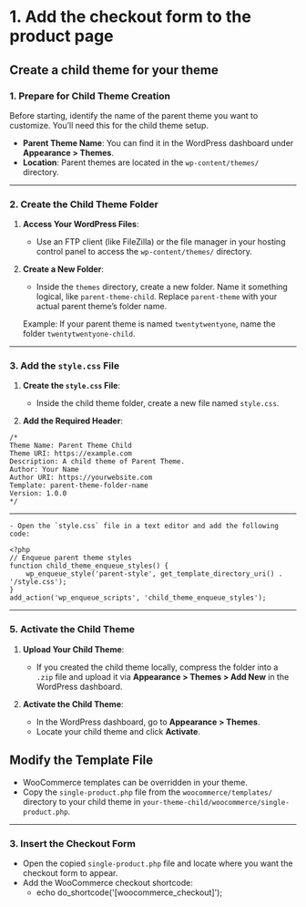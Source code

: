 # 1. Add the checkout form to the product page

## Create a child theme for your theme

### 1. Prepare for Child Theme Creation

Before starting, identify the name of the parent theme you want to customize. You’ll need this for the child theme setup.

- **Parent Theme Name**: You can find it in the WordPress dashboard under **Appearance > Themes**.
- **Location**: Parent themes are located in the `wp-content/themes/` directory.

---

### 2. Create the Child Theme Folder

1. **Access Your WordPress Files**:
    
    - Use an FTP client (like FileZilla) or the file manager in your hosting control panel to access the `wp-content/themes/` directory.
2. **Create a New Folder**:
    
    - Inside the `themes` directory, create a new folder. Name it something logical, like `parent-theme-child`. Replace `parent-theme` with your actual parent theme’s folder name.
    
    Example: If your parent theme is named `twentytwentyone`, name the folder `twentytwentyone-child`.
    

---

### 3. Add the `style.css` File

1. **Create the `style.css` File**:

    - Inside the child theme folder, create a new file named `style.css`.
2. **Add the Required Header**:

```
/*
Theme Name: Parent Theme Child
Theme URI: https://example.com
Description: A child theme of Parent Theme.
Author: Your Name
Author URI: https://yourwebsite.com
Template: parent-theme-folder-name
Version: 1.0.0
*/

```

--- 
    - Open the `style.css` file in a text editor and add the following code:

```
<?php
// Enqueue parent theme styles
function child_theme_enqueue_styles() {
    wp_enqueue_style('parent-style', get_template_directory_uri() . '/style.css');
}
add_action('wp_enqueue_scripts', 'child_theme_enqueue_styles');

```

---
### 5. Activate the Child Theme

1. **Upload Your Child Theme**:
    
    - If you created the child theme locally, compress the folder into a `.zip` file and upload it via **Appearance > Themes > Add New** in the WordPress dashboard.
2. **Activate the Child Theme**:
    
    - In the WordPress dashboard, go to **Appearance > Themes**.
    - Locate your child theme and click **Activate**.

## Modify the Template File

- WooCommerce templates can be overridden in your theme.
- Copy the `single-product.php` file from the `woocommerce/templates/` directory to your child theme in `your-theme-child/woocommerce/single-product.php`.

---

### 3. Insert the Checkout Form

- Open the copied `single-product.php` file and locate where you want the checkout form to appear.
- Add the WooCommerce checkout shortcode: 
	- echo do_shortcode('[woocommerce_checkout]');
